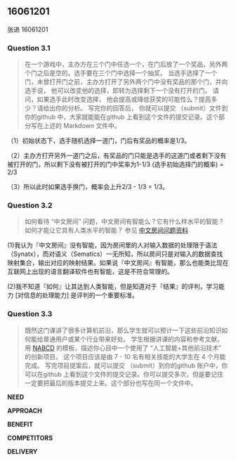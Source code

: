## 16061201
张进 16061201
### Question 3.1

>在一个游戏中，主办方在三个门中任选一个，在门后放了一个奖品，另外两个门之后是空的。选手要在三个门中选择一个抽奖。 当选手选择了一个门，未曾打开门之前，主办方打开了另外两个门中没有奖品的那个门，并向选手说， 他可以改变他的选择，即转为选择剩下一个没有打开的门。  请问，如果选手此时改变选择， 他会提高或降低获奖的可能性么？提高多少？请给出你的分析。 写完你的回答后， 你就可以提交 （submit）文件到你的github 中，大家就能能在github 上看到这个文件的提交记录。这个部分写在上述的 Markdown 文件中。

（1）初始状态下，选手随机选择一道门，门后有奖品的概率是1/3。

（2）主办方打开另外一道门之后，有奖品的门只能是选手的这道门或者剩下没有被打开的门，所以剩下没有被打开的门中奖率为1-1/3 (选手初始选择门的概率) = 2/3

（3）所以此时如果选手换门，概率会上升2/3 - 1/3 = 1/3。

### Question 3.2

>如何看待 “中文房间” 问题，中文房间有智能么？它有什么样水平的智能？如何才能让它具有人类水平的智能？ 参见 [中文房间问题资料](https://www.bing.com/search?setmkt=zh-CN&q=%E4%B8%AD%E6%96%87%E6%88%BF%E9%97%B4+%E9%97%AE%E9%A2%98)   

(1)我认为『中文房间』没有智能，因为房间里的人对输入数据的处理限于语法（Synatx），而对语义（Sematics）一无所知，所以房间只是对输入的数据查找映射集合，输出对应的映射结果。如果说『中文房间』有智能，那么也能类比现在互联网上出现的语言翻译软件也有智能，这是不符合常理的。

(2)我不知道『如何』让其达到人类智能，但是知道对于『结果』的评判，学习能力 [对信息的处理能力] 是评判的一个重要标准。

### Question 3.3

>既然这门课讲了很多计算机前沿，那么学生就可以预计一下这些前沿知识如何能给普通用户或某个行业带来好处。 学生根据讲课的内容和参考文献，用 [NABCD](https://www.cnblogs.com/xinz/archive/2010/12/01/1893323.html) 的模板，描述你心目中一个使用了 “人工智能+其他前沿技术” 的创新项目。 这个项目应该是由 7 - 10 名有相关技能的大学生在 4 个月能完成。 写完项目提案后，就可以提交 （submit）到你的github 账户中，你可以在github 上看到这个文件的提交记录。你可以提交多次，但是要记住一定要把最后的版本提交上来。这个部分也写在同一个文件中。 

**NEED**



**APPROACH**



**BENEFIT**



**COMPETITORS**


**DELIVERY**









